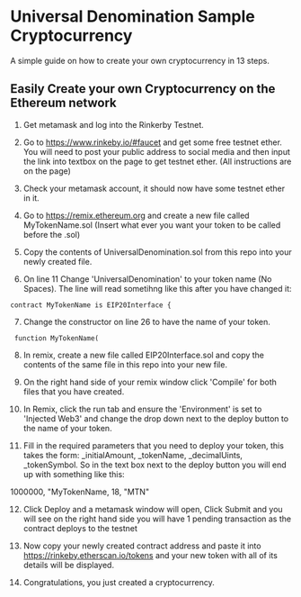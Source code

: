 # Universal Denomination Sample Cryptocurrency

A simple guide on how to create your own cryptocurrency in 13 steps.

## Easily Create your own Cryptocurrency on the Ethereum network

1. Get metamask and log into the Rinkerby Testnet.

2. Go to https://www.rinkeby.io/#faucet and get some free testnet ether. You will need to post your public address to social media and then input the link into textbox on the page to get testnet ether. (All instructions are on the page)

3. Check your metamask account, it should now have some testnet ether in it.

4. Go to https://remix.ethereum.org and create a new file called MyTokenName.sol (Insert what ever you want your token to be called before the .sol)

5. Copy the contents of UniversalDenomination.sol from this repo into your newly created file.

6. On line 11 Change 'UniversalDenomination' to your token name (No Spaces). The line will read sometihng like this after you have changed it:
```
contract MyTokenName is EIP20Interface {
```

7. Change the constructor on line 26 to have the name of your token.
```
 function MyTokenName(
 ```
 
 8. In remix, create a new file called EIP20Interface.sol and copy the contents of the same file in this repo into your new file.
 
 9. On the right hand side of your remix window click 'Compile' for both files that you have created. 
 
 10. In Remix, click the run tab and ensure the 'Environment' is set to 'Injected Web3' and change the drop down next to the deploy button to the name of your token.
 
 11. Fill in the required parameters that you need to deploy your token, this takes the form: 
 _initialAmount, _tokenName, _decimalUints, _tokenSymbol. 
 So in the text box next to the deploy button you will end up with something like this: 
 
 1000000, "MyTokenName, 18, "MTN"
 
 12. Click Deploy and a metamask window will open, Click Submit and you will see on the right hand side you will have 1 pending transaction as the contract deploys to the testnet 
 
 13. Now copy your newly created contract address and paste it into https://rinkeby.etherscan.io/tokens and your new token with all of its details will be displayed.
 
 14. Congratulations, you just created a cryptocurrency. 
